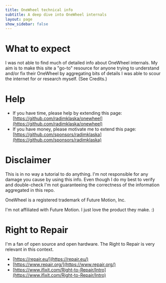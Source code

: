 ```yaml
---
title: OneWheel technical info
subtitle: A deep dive into OneWheel internals
layout: page
show_sidebar: false
---
```


# What to expect

I was not able to find much of detailed info about OneWheel internals. My aim is to make this site a "go-to" resource for anyone trying to understand and/or fix their OneWheel by aggregating bits of details I was able to scour the internet for or research myself. (See Credits.)

# Help

* If you have time, please help by extending this page: [https://github.com/radimklaska/onewheel](https://github.com/radimklaska/onewheel)
* If you have money, please motivate me to extend this page: [https://github.com/sponsors/radimklaska](https://github.com/sponsors/radimklaska)

# Disclaimer

This is in no way a tutorial to do anything. I'm not responsible for any damage you cause by using this info. Even though I do my best to verify and double-check I'm not guaranteeing the correctness of the information aggregated in this repo.

OneWheel is a registered trademark of Future Motion, Inc.

I'm not affiliated with Future Motion. I just love the product they make. :)

# Right to Repair

I'm a fan of open source and open hardware. The Right to Repair is very relevant in this context.

* [https://repair.eu/](https://repair.eu/)
* [https://www.repair.org/](https://www.repair.org/)
* [https://www.ifixit.com/Right-to-Repair/Intro](https://www.ifixit.com/Right-to-Repair/Intro)
